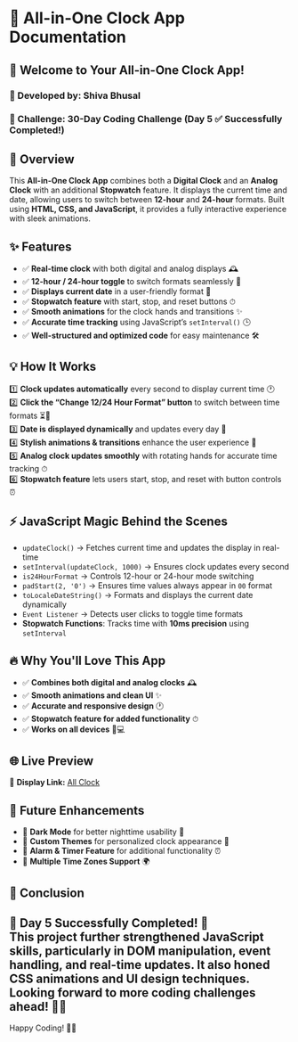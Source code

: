 # 📝 All-in-One Clock App Documentation

## 🚀 Welcome to Your All-in-One Clock App!
### 🌟 Developed by: Shiva Bhusal
### 🎯 Challenge: 30-Day Coding Challenge (Day 5 ✅ Successfully Completed!)

## 🌟 Overview
This **All-in-One Clock App** combines both a **Digital Clock** and an **Analog Clock** with an additional **Stopwatch** feature. It displays the current time and date, allowing users to switch between **12-hour** and **24-hour** formats. Built using **HTML, CSS, and JavaScript**, it provides a fully interactive experience with sleek animations.

## ✨ Features
- ✅ **Real-time clock** with both digital and analog displays 🕰  
- ✅ **12-hour / 24-hour toggle** to switch formats seamlessly 🔄  
- ✅ **Displays current date** in a user-friendly format 📅  
- ✅ **Stopwatch feature** with start, stop, and reset buttons ⏱  
- ✅ **Smooth animations** for the clock hands and transitions ✨  
- ✅ **Accurate time tracking** using JavaScript’s `setInterval()` 🕒  
- ✅ **Well-structured and optimized code** for easy maintenance 🛠️  

## 💡 How It Works
1️⃣ **Clock updates automatically** every second to display current time 🕐  
2️⃣ **Click the “Change 12/24 Hour Format” button** to switch between time formats ⏳🔄  
3️⃣ **Date is displayed dynamically** and updates every day 📅  
4️⃣ **Stylish animations & transitions** enhance the user experience 🎨  
5️⃣ **Analog clock updates smoothly** with rotating hands for accurate time tracking ⏱  
6️⃣ **Stopwatch feature** lets users start, stop, and reset with button controls ⏰  

## ⚡ JavaScript Magic Behind the Scenes
- `updateClock()` → Fetches current time and updates the display in real-time  
- `setInterval(updateClock, 1000)` → Ensures clock updates every second  
- `is24HourFormat` → Controls 12-hour or 24-hour mode switching  
- `padStart(2, '0')` → Ensures time values always appear in `00` format  
- `toLocaleDateString()` → Formats and displays the current date dynamically  
- `Event Listener` → Detects user clicks to toggle time formats  
- **Stopwatch Functions**: Tracks time with **10ms precision** using `setInterval`

## 🔥 Why You'll Love This App
- ✅ **Combines both digital and analog clocks** 🕰  
- ✅ **Smooth animations and clean UI** ✨  
- ✅ **Accurate and responsive design** 🕐  
- ✅ **Stopwatch feature for added functionality** ⏱  
- ✅ **Works on all devices** 📱💻  

## 🌐 Live Preview
🔗 **Display Link:** [All Clock](https://allclock.vercel.app/)  

## 🔮 Future Enhancements
- 🚀 **Dark Mode** for better nighttime usability 🌙  
- 🚀 **Custom Themes** for personalized clock appearance 🎨  
- 🚀 **Alarm & Timer Feature** for additional functionality ⏰  
- 🚀 **Multiple Time Zones Support** 🌍  

## 🎉 Conclusion
🌟 **Day 5 Successfully Completed!** 🌟  
This project further strengthened JavaScript skills, particularly in **DOM manipulation, event handling**, and **real-time updates**. It also honed **CSS animations** and **UI design techniques**. Looking forward to more coding challenges ahead! 🚀💪  
---
Happy Coding! 🎯🔥  
